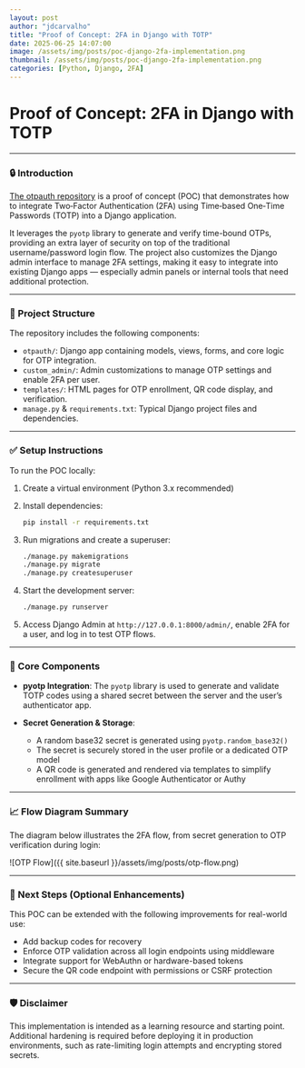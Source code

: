 ```yaml
---
layout: post
author: "jdcarvalho"
title: "Proof of Concept: 2FA in Django with TOTP"
date: 2025-06-25 14:07:00
image: /assets/img/posts/poc-django-2fa-implementation.png
thumbnail: /assets/img/posts/poc-django-2fa-implementation.png
categories: [Python, Django, 2FA]
---
```


# Proof of Concept: 2FA in Django with TOTP

---

### 🔒 Introduction

[The otpauth repository](https://github.com/jdcarvalho/otpauth) is a proof of concept (POC) that demonstrates how to integrate Two‑Factor Authentication (2FA) using Time‑based One‑Time Passwords (TOTP) into a Django application.

It leverages the `pyotp` library to generate and verify time-bound OTPs, providing an extra layer of security on top of the traditional username/password login flow. The project also customizes the Django admin interface to manage 2FA settings, making it easy to integrate into existing Django apps — especially admin panels or internal tools that need additional protection.

---

### 📁 Project Structure

The repository includes the following components:

- `otpauth/`: Django app containing models, views, forms, and core logic for OTP integration.
- `custom_admin/`: Admin customizations to manage OTP settings and enable 2FA per user.
- `templates/`: HTML pages for OTP enrollment, QR code display, and verification.
- `manage.py` & `requirements.txt`: Typical Django project files and dependencies.

---

### ✅ Setup Instructions

To run the POC locally:

1. Create a virtual environment (Python 3.x recommended)
2. Install dependencies:

    ```bash
    pip install -r requirements.txt
    ```

3. Run migrations and create a superuser:

    ```bash
    ./manage.py makemigrations
    ./manage.py migrate
    ./manage.py createsuperuser
    ```

4. Start the development server:

    ```bash
    ./manage.py runserver
    ```

5. Access Django Admin at `http://127.0.0.1:8000/admin/`, enable 2FA for a user, and log in to test OTP flows.

---

### 🧩 Core Components

- **pyotp Integration**: The `pyotp` library is used to generate and validate TOTP codes using a shared secret between the server and the user’s authenticator app.

- **Secret Generation & Storage**:
  - A random base32 secret is generated using `pyotp.random_base32()`
  - The secret is securely stored in the user profile or a dedicated OTP model
  - A QR code is generated and rendered via templates to simplify enrollment with apps like Google Authenticator or Authy

---

### 📈 Flow Diagram Summary

The diagram below illustrates the 2FA flow, from secret generation to OTP verification during login:

![OTP Flow]({{ site.baseurl }}/assets/img/posts/otp-flow.png)

---

### 🔧 Next Steps (Optional Enhancements)

This POC can be extended with the following improvements for real-world use:

- Add backup codes for recovery
- Enforce OTP validation across all login endpoints using middleware
- Integrate support for WebAuthn or hardware-based tokens
- Secure the QR code endpoint with permissions or CSRF protection

---

### 🛡️ Disclaimer

This implementation is intended as a learning resource and starting point. Additional hardening is required before deploying it in production environments, such as rate-limiting login attempts and encrypting stored secrets.